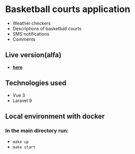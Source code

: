# Basketball courts application

- Weather checkers
- Descriptions of basketball courts
- SMS notifications
- Comments

## Live version(alfa)
- **[here](https://krepsinislauke.lt)**

## Technologies used

- Vue 3
- Laravel 9

## Local environment with docker

### In the main directory run:
- ``` make up ```
- ``` make start ```

